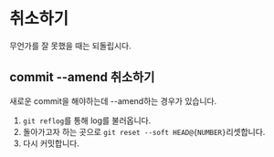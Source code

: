 # 취소하기

무언가를 잘 못했을 때는 되돌립시다.

## commit --amend 취소하기

새로운 commit을 해야하는데 --amend하는 경우가 있습니다.

1. `git reflog`를 통해 log를 불러옵니다.
2. 돌아가고자 하는 곳으로 `git reset --soft HEAD@{NUMBER}`리셋합니다.
3. 다시 커밋합니다.




